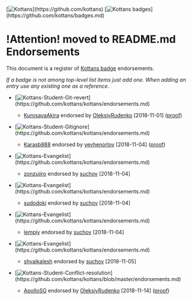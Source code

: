[![Kottans](https://img.shields.io/badge/%3D(%5E.%5E)%3D-Kottans-lightgrey.svg)](https://github.com/kottans)
[![Kottans badges](https://img.shields.io/badge/%3D(%5E.%5E)%3D-badges-blue.svg)](https://github.com/kottans/badges.md)

# !Attention! moved to README.md Endorsements 

This document is a register of
[Kottans badge](https://github.com/kottans/artifacts/blob/master/badges.md)
endorsements.

_If a badge is not among top-level list items just add one._
_When adding an entry use any existing one as a reference._

 * [![Kottans-Student-Git-revert](https://img.shields.io/badge/%3D(%5E.%5E)%3D-mastered%20git%20revert-orange.svg)](https://github.com/kottans/kottans/endorsements.md)
   - [KurosavaAkira](https://github.com/KurosavaAkira) endorsed by
     [OleksiyRudenko](https://github.com/OleksiyRudenko) [2018-11-01]
     ([proof](https://github.com/kottans/frontend-2019-homeworks/pull/3#issuecomment-435157422))

 * [![Kottans-Student-Gitignore](https://img.shields.io/badge/%3D(%5E.%5E)%3D-mastered%20gitignore-orange.svg)](https://github.com/kottans/kottans/endorsements.md)
   - [Karasb888](https://github.com/Karasb888) endorsed by
     [yevhenorlov](https://github.com/yevhenorlov) [2018-11-04]
     ([proof](https://github.com/kottans/mock-repo/pull/161#issuecomment-435701045))

* [![Kottans-Evangelist](https://img.shields.io/badge/%3D(%5E.%5E)%3D-Kottans%20Evangelist-dc143c.svg)](https://github.com/kottans/kottans/endorsements.md)
   - [zonzujiro](https://github.com/zonzujiro) endorsed by
     [suchov](https://github.com/suchov) [2018-11-04]

* [![Kottans-Evangelist](https://img.shields.io/badge/%3D(%5E.%5E)%3D-Kottans%20Evangelist-dc143c.svg)](https://github.com/kottans/kottans/endorsements.md)
   - [sudodoki](https://github.com/sudodoki) endorsed by
     [suchov](https://github.com/suchov) [2018-11-04]

* [![Kottans-Evangelist](https://img.shields.io/badge/%3D(%5E.%5E)%3D-Kottans%20Evangelist-dc143c.svg)](https://github.com/kottans/kottans/endorsements.md)
   - [lempiy](https://github.com/lempiy) endorsed by
     [suchov](https://github.com/suchov) [2018-11-04]

* [![Kottans-Evangelist](https://img.shields.io/badge/%3D(%5E.%5E)%3D-Kottans%20Evangelist-dc143c.svg)](https://github.com/kottans/kottans/endorsements.md)
   - [shvaikalesh](https://github.com/shvaikalesh) endorsed by
     [suchov](https://github.com/suchov) [2018-11-05]

* [![Kottans-Student-Conflict-resolution](https://img.shields.io/badge/%3D(%5E.%5E)%3D-mastered%20conflict%20resolution-brightgreen.svg)](https://github.com/kottans/kottans/blob/master/endorsements.md)
   - [ApolloSG](https://github.com/ApolloSG) endorsed by
     [OleksiyRudenko](https://github.com/OleksiyRudenko) [2018-11-14]
     ([proof](https://github.com/kottans/mock-repo/pull/167#issuecomment-438464623))

